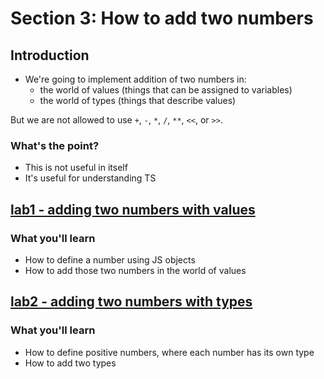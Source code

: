 # Section 3: How to add two numbers

## Introduction 
* We're going to implement addition of two numbers in:
	- the world of values (things that can be assigned to variables)
	- the world of types (things that describe values)
	
But we are not allowed to use `+`, `-`, `*`, `/`, `**`, `<<`, or `>>`.

### What's the point?
* This is not useful in itself
* It's useful for understanding TS
 

## [lab1 - adding two numbers with values](lab1)

### What you'll learn
- How to define a number using JS objects
- How to add those two numbers in the world of values

## [lab2 - adding two numbers with types](lab2)

### What you'll learn
- How to define positive numbers, where each number has its own type
- How to add two types
